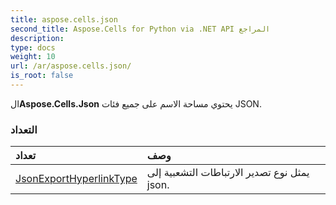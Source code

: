 ```yaml
---
title: aspose.cells.json
second_title: Aspose.Cells for Python via .NET API المراجع
description:
type: docs
weight: 10
url: /ar/aspose.cells.json/
is_root: false
---
```

 ال**Aspose.Cells.Json** يحتوي مساحة الاسم على جميع فئات JSON.

###  التعداد
|تعداد| وصف|
| :- | :- |
| [JsonExportHyperlinkType](/cells/python-net/ar/aspose.cells.json/jsonexporthyperlinktype) | يمثل نوع تصدير الارتباطات التشعبية إلى json.|


